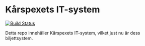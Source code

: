 # Kårspexets IT-system
[![Build Status](https://semaphoreci.com/api/v1/projects/77599d4a-92c6-4a85-b54f-3774f78321b0/678193/badge.svg)](https://semaphoreci.com/frost/karspexet)


Detta repo innehåller Kårspexets IT-system, vilket just nu är dess
biljettsystem.
